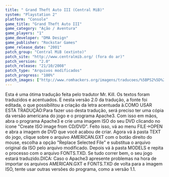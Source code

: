 ```yaml
---
title: " Grand Theft Auto III (Central MiB)"
system: "Playstation 2"
platform: "Console"
game_title: "Grand Theft Auto III"
game_category: "Ação / Aventura"
game_players: "1"
game_developer: "DMA Design"
game_publisher: "Rockstar Games"
game_release_date: "2001"
patch_group: "Central MiB (extinto)"
patch_site: "http://www.centralmib.org/ (fora do ar)"
patch_version: "2.0"
patch_release: "21/10/2008"
patch_type: "Arquivos modificados"
patch_progress: "100%"
patch_images: ["http://www.romhackers.org/imagens/traducoes/%5BPS2%5D%20GTA%20III%20-%20Mr.%20Kill%20-%201.jpg","http://www.romhackers.org/imagens/traducoes/sem_imagem.gif","http://www.romhackers.org/imagens/traducoes/sem_imagem.gif"]
---
```

Esta é uma ótima tradução feita pelo tradutor Mr. Kill. Os textos foram traduzidos e acentuados. E nesta versão 2.0 da tradução, a fonte foi editada, o que possibilitou a criação da letra acentuada ã.COMO USAR ESTA TRADUÇÃO:Para fazer uso desta tradução, será preciso ter uma cópia da versão americana do jogo e o programa Apache3. Com isso em mãos, abra o programa Apache3 e crie uma imagem ISO do seu DVD clicando no ícone "Create ISO image from CD/DVD". Feito isso, vá ao menu FILE->OPEN e abra a imagem de DVD que você acabou de criar. Agora vá à pasta TEXT do jogo, clique sobre o arquivo AMERICAN.GXT com o botão direito do mouse, escolha a opção "Replace Selected File" e substitua o arquivo original da ISO pelo arquivo modificado. Depois vá à pasta MODELS e repita o processo com o arquivo FONTS.TXD. Se tudo correr bem, o seu jogo estará traduzido.DICA: Caso o Apache3 apresente problemas na hora de importar os arquivos AMERICAN.GXT e FONTS.TXD de volta para a imagem ISO, tente usar outras versões do programa, como a versão 1.1.